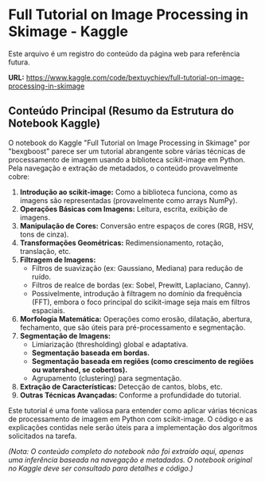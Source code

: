 # Full Tutorial on Image Processing in Skimage - Kaggle

Este arquivo é um registro do conteúdo da página web para referência futura.

**URL:** https://www.kaggle.com/code/bextuychiev/full-tutorial-on-image-processing-in-skimage

## Conteúdo Principal (Resumo da Estrutura do Notebook Kaggle)

O notebook do Kaggle "Full Tutorial on Image Processing in Skimage" por "bexgboost" parece ser um tutorial abrangente sobre várias técnicas de processamento de imagem usando a biblioteca scikit-image em Python. Pela navegação e extração de metadados, o conteúdo provavelmente cobre:

1.  **Introdução ao scikit-image:** Como a biblioteca funciona, como as imagens são representadas (provavelmente como arrays NumPy).
2.  **Operações Básicas com Imagens:** Leitura, escrita, exibição de imagens.
3.  **Manipulação de Cores:** Conversão entre espaços de cores (RGB, HSV, tons de cinza).
4.  **Transformações Geométricas:** Redimensionamento, rotação, translação, etc.
5.  **Filtragem de Imagens:**
    *   Filtros de suavização (ex: Gaussiano, Mediana) para redução de ruído.
    *   Filtros de realce de bordas (ex: Sobel, Prewitt, Laplaciano, Canny).
    *   Possivelmente, introdução à filtragem no domínio da frequência (FFT), embora o foco principal do scikit-image seja mais em filtros espaciais.
6.  **Morfologia Matemática:** Operações como erosão, dilatação, abertura, fechamento, que são úteis para pré-processamento e segmentação.
7.  **Segmentação de Imagens:**
    *   Limiarização (thresholding) global e adaptativa.
    *   **Segmentação baseada em bordas.**
    *   **Segmentação baseada em regiões (como crescimento de regiões ou watershed, se cobertos).**
    *   Agrupamento (clustering) para segmentação.
8.  **Extração de Características:** Detecção de cantos, blobs, etc.
9.  **Outras Técnicas Avançadas:** Conforme a profundidade do tutorial.

Este tutorial é uma fonte valiosa para entender como aplicar várias técnicas de processamento de imagem em Python com scikit-image. O código e as explicações contidas nele serão úteis para a implementação dos algoritmos solicitados na tarefa.

*(Nota: O conteúdo completo do notebook não foi extraído aqui, apenas uma inferência baseada na navegação e metadados. O notebook original no Kaggle deve ser consultado para detalhes e código.)*
